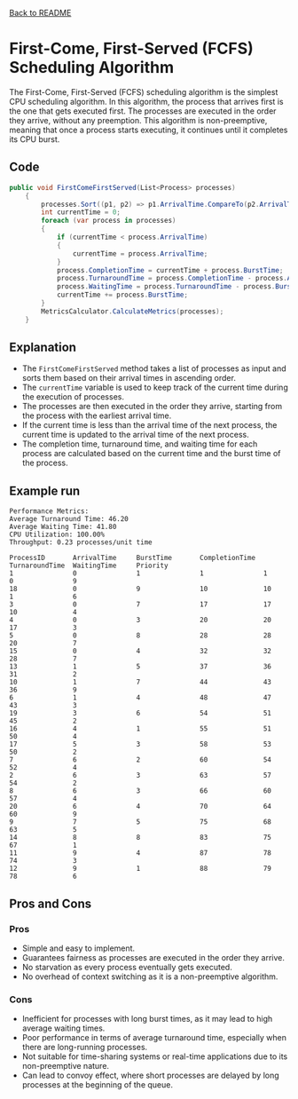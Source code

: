 ﻿[Back to README](https://github.com/pwpx/Simulating-CPU-Scheduling-Algorithms/blob/351f850e70ed00775947d66e0f7b00d0487fe114/README.md)
# First-Come, First-Served (FCFS) Scheduling Algorithm
The First-Come, First-Served (FCFS) scheduling algorithm is the simplest CPU scheduling algorithm. In this algorithm, the process that arrives first is the one that gets executed first. The processes are executed in the order they arrive, without any preemption. This algorithm is non-preemptive, meaning that once a process starts executing, it continues until it completes its CPU burst.


## Code
```csharp
public void FirstComeFirstServed(List<Process> processes)
    {
        processes.Sort((p1, p2) => p1.ArrivalTime.CompareTo(p2.ArrivalTime));
        int currentTime = 0;
        foreach (var process in processes)
        {
            if (currentTime < process.ArrivalTime)
            {
                currentTime = process.ArrivalTime;
            }
            process.CompletionTime = currentTime + process.BurstTime;
            process.TurnaroundTime = process.CompletionTime - process.ArrivalTime;
            process.WaitingTime = process.TurnaroundTime - process.BurstTime;
            currentTime += process.BurstTime;
        }
        MetricsCalculator.CalculateMetrics(processes);
    }
```
## Explanation
- The `FirstComeFirstServed` method takes a list of processes as input and sorts them based on their arrival times in ascending order.
- The `currentTime` variable is used to keep track of the current time during the execution of processes.
- The processes are then executed in the order they arrive, starting from the process with the earliest arrival time.
- If the current time is less than the arrival time of the next process, the current time is updated to the arrival time of the next process.
- The completion time, turnaround time, and waiting time for each process are calculated based on the current time and the burst time of the process.

## Example run
```Performance Metrics:
Performance Metrics:
Average Turnaround Time: 46.20
Average Waiting Time: 41.80
CPU Utilization: 100.00%
Throughput: 0.23 processes/unit time

ProcessID       ArrivalTime     BurstTime       CompletionTime  TurnaroundTime  WaitingTime     Priority
1               0               1               1               1               0               9
18              0               9               10              10              1               6
3               0               7               17              17              10              4
4               0               3               20              20              17              3
5               0               8               28              28              20              7
15              0               4               32              32              28              7
13              1               5               37              36              31              2
10              1               7               44              43              36              9
6               1               4               48              47              43              3
19              3               6               54              51              45              2
16              4               1               55              51              50              4
17              5               3               58              53              50              2
7               6               2               60              54              52              4
2               6               3               63              57              54              2
8               6               3               66              60              57              4
20              6               4               70              64              60              9
9               7               5               75              68              63              5
14              8               8               83              75              67              1
11              9               4               87              78              74              3
12              9               1               88              79              78              6

```

## Pros and Cons

### Pros
- Simple and easy to implement.
- Guarantees fairness as processes are executed in the order they arrive.
- No starvation as every process eventually gets executed.
- No overhead of context switching as it is a non-preemptive algorithm.

### Cons

- Inefficient for processes with long burst times, as it may lead to high average waiting times.
- Poor performance in terms of average turnaround time, especially when there are long-running processes.
- Not suitable for time-sharing systems or real-time applications due to its non-preemptive nature.
- Can lead to convoy effect, where short processes are delayed by long processes at the beginning of the queue.
